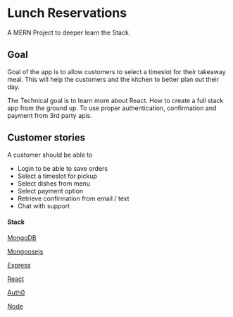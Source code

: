 # Lunch Reservations

A MERN Project to deeper learn the Stack.

## Goal

Goal of the app is to allow customers to select a timeslot for their takeaway meal. This will help the customers and the kitchen to better plan out their day.

The Technical goal is to learn more about React. How to create a full stack app from the ground up. To use proper authentication, confirmation and payment from 3rd party apis.

## Customer stories

A customer should be able to

- Login to be able to save orders
- Select a timeslot for pickup
- Select dishes from menu
- Select payment option
- Retrieve confirmation from email / text
- Chat with support

#### Stack

[MongoDB](https://cloud.mongodb.com/)

[Mongoosejs](https://mongoosejs.com/)

[Express](https://expressjs.com/)

[React](https://reactjs.org/)

[Auth0](https://auth0.com/)

[Node](https://nodejs.org/en/)

